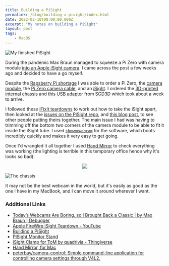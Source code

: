 ```yaml
---
title: Building a PiSight
permalink: /blog/building-a-pisight/index.html
date: 2022-02-10T00:00:00.000Z
excerpt: "My notes on building a PiSight"
layout: post
tags:
    - MacOS
---
```


![My finished PiSight](https://cdn.rknight.me/site/pisight.jpg)

During the pandemic Max Braun managed to squeeze a Pi Zero with camera module [into an Apple iSight camera](https://debugger.medium.com/todays-webcams-are-boring-so-i-brought-back-a-classic-291cc7c94c76). I came across the post a few weeks ago and decided to have a go myself.

Despite the [Rapsberry Pi shortage](https://www.raspberrypi.com/news/supply-chain-shortages-and-our-first-ever-price-increase/) I was able to order a Pi Zero, the [camera module](https://shop.pimoroni.com/products/raspberry-pi-camera-module-v2?variant=19833929735), the [Pi Zero camera cable](https://shop.pimoroni.com/products/camera-cable-raspberry-pi-zero-edition?variant=32092803891283), and an [iSight](https://en.wikipedia.org/wiki/ISight). I ordered the [3D-printed internal chassis](https://github.com/maxbbraun/pisight/blob/master/PiSight.stl) and [this USB adaptor](https://github.com/maxbbraun/pisight/issues/16) from [SGD3D](https://sgd3d.co.uk) which took about a week to arrive.

I followed these [iFixIt teardowns](https://www.ifixit.com/Device/Apple_iSight_Webcam) to work out how to take the iSight apart, then looked at the [issues on the PiSight repo](https://github.com/maxbbraun/pisight/issues), and [this blog post](https://muffinresearch.co.uk/building-a-pisight/), to see other people putting theirs together. The main issue I had was having to trimming off the bottom two corners of the camera module to be able to fit it inside the iSight tube. I used [`showmewebcam`](https://github.com/showmewebcam/showmewebcam) for the software, which boots incredibly quickly and makes it very easy to get going.

Once I'd wrangled it all together I used [Hand Mirror](https://handmirror.app) to check everything was working (the lighting is terrible in this temporary office hence why it's looks so bad):

<center><img src="https://cdn.rknight.me/site/pisight-hand-mirror.png"></center>

![The chassis](https://cdn.rknight.me/site/pisight-chassis.jpg)

It may not be the best webcam in the world, but it's easily as good as the one I have in my MacBook, and I can move it around wherever I want. 

### Additional Links

- [Today’s Webcams Are Boring, so I Brought Back a Classic | by Max Braun | Debugger](https://debugger.medium.com/todays-webcams-are-boring-so-i-brought-back-a-classic-291cc7c94c76)
- [Apple FireWire iSight Teardown - YouTube](https://www.youtube.com/watch?v=8l0kpQ_2rj4)
- [Building a PiSight](https://muffinresearch.co.uk/building-a-pisight/)
- [PiSight Monitor Stand](https://github.com/maxbbraun/pisight/tree/26c4cef49d1f5b3d396f66f86c58a1d579e686a7/monitor_stand)
- [iSight Clamp for ToM by quadrivia - Thingiverse](https://www.thingiverse.com/thing:11761)
- [Hand Mirror, for Mac](https://handmirror.app/)
- [peterbay/camera-control: Simple command-line application for controlling camera settings through V4L2.](https://github.com/peterbay/camera-control)
